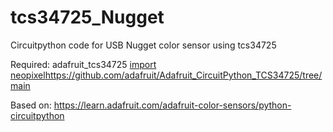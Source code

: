 # tcs34725_Nugget
Circuitpython code for USB Nugget color sensor using tcs34725

Required: adafruit_tcs34725
[import neopixel](https://github.com/adafruit/Adafruit_CircuitPython_TCS34725/tree/main)https://github.com/adafruit/Adafruit_CircuitPython_TCS34725/tree/main

Based on: https://learn.adafruit.com/adafruit-color-sensors/python-circuitpython
